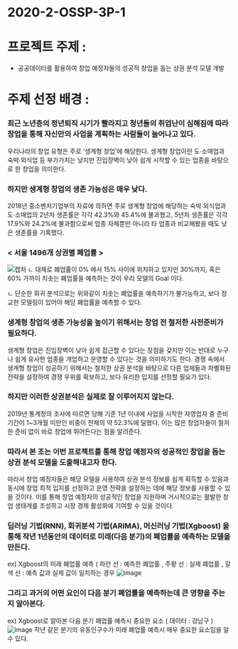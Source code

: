 # 2020-2-OSSP-3P-1

# 프로젝트 주제 : 

- 공공데이터를 활용하여 창업 예정자들의 성공적 창업을 돕는 상권 분석 모델 개발

# 주제 선정 배경 : 

### 최근 노년층의 정년퇴직 시기가 빨라지고 청년들의 취업난이 심해짐에 따라 창업을 통해 자신만의 사업을 계획하는 사람들이 늘어나고 있다.

우리나라의 창업 유형은 주로 ‘생계형 창업’에 해당한다. 
생계형 창업이란 도∙소매업과 숙박∙외식업 등 부가가치는 낮지만 진입장벽이 낮아 쉽게 시작할 수 있는 업종을 바탕으로 한 창업을 의미한다. 



### 하지만 생계형 창업의 생존 가능성은 매우 낮다. 

2018년 중소벤처기업부의 자료에 의하면 주로 생계형 창업에 해당하는 숙박∙외식업과 도∙소매업의 2년차 생존률은 각각 42.3%와 45.4%에 불과했고, 5년차 생존률은 각각 17.9%와 24.2%에 불과함으로써 업종 자체뿐만 아니라 타 업종과 비교해봤을 때도 낮은 생존률을 기록했다. 

### < 서울 1496개 상권별 폐업률 >
![캡처](https://user-images.githubusercontent.com/72516027/99644512-5fc06180-2a91-11eb-8abf-5b3a63ceeb38.PNG)
 ㄴ 대체로 폐업률이 0% 에서 15% 사이에 위치하고 있지만 30%까지, 혹은 60% 가까이 치솟는 폐업률을 예측하는 것이 우리 모델의 Goal 이다.
 
 ㄴ 단순한 회귀 분석으로는 위와같이 치솟는 폐업률을 예측하기가 불가능하고, 보다 정교한 모델링이 있어야 해당 폐업률을 예측할 수 있다. 

### 생계형 창업의 생존 가능성을 높이기 위해서는 창업 전 철저한 사전준비가 필요하다. 

생계형 창업은 진입장벽이 낮아 쉽게 접근할 수 있다는 장점을 갖지만 이는 반대로 누구나 쉽게 유사한 업종을 개업하고 운영할 수 있다는 것을 의미하기도 한다. 경쟁 속에서 생계형 창업이 성공하기 위해서는 철저한 상권 분석을 바탕으로 다른 업체들과 차별화된 전략을 설정하여 경쟁 우위를 확보하고, 보다 유리한 입지를 선정할 필요가 있다. 



### 하지만 이러한 상권분석은 실제로 잘 이루어지지 않는다. 

2019년 통계청의 조사에 따르면 당해 기준 1년 이내에 사업을 시작한 자영업자 중 준비기간이 1~3개월 미만인 비중이 전체의 약 52.3%에 달했다. 이는 많은 창업자들이 철저한 준비 없이 바로 창업에 뛰어든다는 점을 알려준다.



### 따라서 본 조는 이번 프로젝트를 통해 창업 예정자의 성공적인 창업을 돕는 상권 분석 모델을 도출해내고자 한다. 

따라서 창업 예정자들은 해당 모델을 사용하여 상권 분석 정보를 쉽게 획득할 수 있음과 동시에 창업 최적 입지를 선정하고 운영 전략을 설정하는 데에 해당 정보를 사용할 수 있을 것이다. 
이를 통해 창업 예정자의 성공적인 창업을 지원하며 거시적으로는 활발한 창업 생태계를 조성하고 시장 경제 활성화에 기여할 수 있을 것이다.


### 딥러닝 기법(RNN), 회귀분석 기법(ARIMA), 머신러닝 기법(Xgboost) 을 통해 작년 1년동안의 데이터로 미래(다음 분기)의 폐업률을 예측하는 모델을 만든다.
ex) Xgboost의 미래 폐업률 예측 ( 파란 선 : 예측한 폐업률 , 주황 선 : 실제 폐업률 , 갈색 선 : 예측 값과 실제 값이 일치하는 경우
![image](https://user-images.githubusercontent.com/72516027/100472136-fee2fa00-311e-11eb-8f9a-ff849a445cc3.png)
### 그리고 과거의 어떤 요인이 다음 분기 폐업률을 예측하는데 큰 영향을 주는지 알아본다.
ex) Xgboost로 알아본 다음 분기 폐업률 예측시 중요한 요소 ( 데이터 : 강남구 )
![image](https://user-images.githubusercontent.com/72516027/100472149-04d8db00-311f-11eb-9067-e2e2e6d2ba57.png)
작년 같은 분기의 유동인구수가 미래 폐업률 예측시 매우 중요한 요소임을 알 수 있다.

